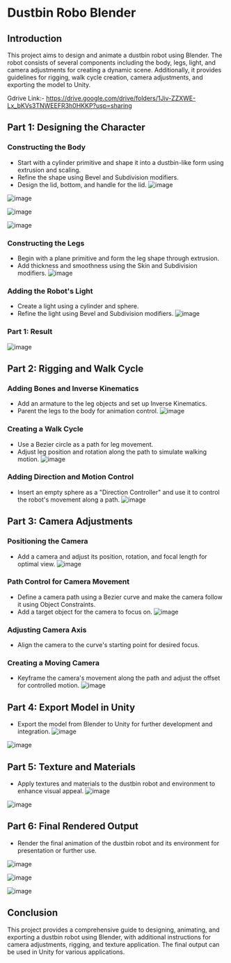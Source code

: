 # Dustbin Robo Blender

## Introduction
This project aims to design and animate a dustbin robot using Blender. The robot consists of several components including the body, legs, light, and camera adjustments for creating a dynamic scene. Additionally, it provides guidelines for rigging, walk cycle creation, camera adjustments, and exporting the model to Unity.

Gdrive Link:- https://drive.google.com/drive/folders/1Jiv-ZZXWE-Lx_bKVs3TNWEEFR3h0HKKP?usp=sharing
## Part 1: Designing the Character
### Constructing the Body
- Start with a cylinder primitive and shape it into a dustbin-like form using extrusion and scaling.
- Refine the shape using Bevel and Subdivision modifiers.
- Design the lid, bottom, and handle for the lid.
![image](https://github.com/TINOREJI/Dustbin-Robo/assets/95184183/a066b59f-a8c5-48aa-ac53-af6ddbda9a7f)

![image](https://github.com/TINOREJI/Dustbin-Robo/assets/95184183/9ffcc621-68d5-44f8-a3e0-778bf15e2270)

![image](https://github.com/TINOREJI/Dustbin-Robo/assets/95184183/762c9506-7a47-4005-a8b8-bbef2b85ecfd)

![image](https://github.com/TINOREJI/Dustbin-Robo/assets/95184183/7d94b11b-97ef-4c42-ada1-49a08957b038)

### Constructing the Legs
- Begin with a plane primitive and form the leg shape through extrusion.
- Add thickness and smoothness using the Skin and Subdivision modifiers.
![image](https://github.com/TINOREJI/Dustbin-Robo/assets/95184183/dd1a6b0b-2479-4e7e-893c-7a869166ddb7)

### Adding the Robot's Light
- Create a light using a cylinder and sphere.
- Refine the light using Bevel and Subdivision modifiers.
![image](https://github.com/TINOREJI/Dustbin-Robo/assets/95184183/ae9a56c4-a2fc-457e-b03f-bb0712e545ba)


### Part 1: Result
![image](https://github.com/TINOREJI/Dustbin-Robo/assets/95184183/c921a2b0-f21f-4a37-b061-e75ef601eddc)

## Part 2: Rigging and Walk Cycle
### Adding Bones and Inverse Kinematics
- Add an armature to the leg objects and set up Inverse Kinematics.
- Parent the legs to the body for animation control.
![image](https://github.com/TINOREJI/Dustbin-Robo/assets/95184183/8dbeffac-4fa2-4df2-8d28-a98dd3be7021)

### Creating a Walk Cycle
- Use a Bezier circle as a path for leg movement.
- Adjust leg position and rotation along the path to simulate walking motion.
![image](https://github.com/TINOREJI/Dustbin-Robo/assets/95184183/9df5cbbe-9968-4074-9fa1-ae3201db942a)

### Adding Direction and Motion Control
- Insert an empty sphere as a "Direction Controller" and use it to control the robot's movement along a path.
![image](https://github.com/TINOREJI/Dustbin-Robo/assets/95184183/c5e6934f-2795-4e3e-bd1c-ea76fa9f707e)

## Part 3: Camera Adjustments
### Positioning the Camera
- Add a camera and adjust its position, rotation, and focal length for optimal view.
![image](https://github.com/TINOREJI/Dustbin-Robo/assets/95184183/833ce226-e13a-447c-801b-7b8e577e0a9a)

### Path Control for Camera Movement
- Define a camera path using a Bezier curve and make the camera follow it using Object Constraints.
- Add a target object for the camera to focus on.
![image](https://github.com/TINOREJI/Dustbin-Robo/assets/95184183/1ff17fe1-cdab-44a8-aafe-d89c747ec5c2)

### Adjusting Camera Axis
- Align the camera to the curve's starting point for desired focus.

### Creating a Moving Camera
- Keyframe the camera's movement along the path and adjust the offset for controlled motion.
![image](https://github.com/TINOREJI/Dustbin-Robo/assets/95184183/de5c3601-dedc-4921-9613-066b89150287)

## Part 4: Export Model in Unity
- Export the model from Blender to Unity for further development and integration.
![image](https://github.com/TINOREJI/Dustbin-Robo/assets/95184183/15bdf5f6-8500-4341-8f3d-d7f704126326)

![image](https://github.com/TINOREJI/Dustbin-Robo/assets/95184183/27d2dbea-c0ba-4d2d-aeab-86451d6ff8b1)


## Part 5: Texture and Materials
- Apply textures and materials to the dustbin robot and environment to enhance visual appeal.
![image](https://github.com/TINOREJI/Dustbin-Robo/assets/95184183/457b4bda-dfeb-4aa3-990b-4a6269408405)

![image](https://github.com/TINOREJI/Dustbin-Robo/assets/95184183/d282b742-69a5-40cf-8f5e-f8e968f6441d)



## Part 6: Final Rendered Output
- Render the final animation of the dustbin robot and its environment for presentation or further use.

![image](https://github.com/TINOREJI/Dustbin-Robo/assets/95184183/6a0100ad-4091-47a3-ae35-050e8a3cbbd9)

![image](https://github.com/TINOREJI/Dustbin-Robo/assets/95184183/695e9237-444a-444e-99fb-4f4434803ce2)

![image](https://github.com/TINOREJI/Dustbin-Robo/assets/95184183/9218589c-181c-4697-8930-e0bfaa17a99a)

## Conclusion
This project provides a comprehensive guide to designing, animating, and exporting a dustbin robot using Blender, with additional instructions for camera adjustments, rigging, and texture application. The final output can be used in Unity for various applications.
